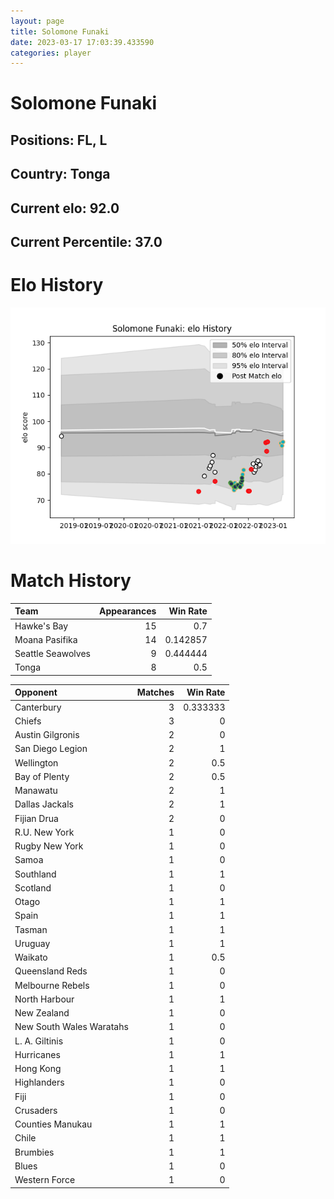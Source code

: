 ```yaml
---  
layout: page  
title: Solomone Funaki  
date: 2023-03-17 17:03:39.433590  
categories: player  
---
```

# Solomone Funaki

## Positions: FL, L

## Country: Tonga

## Current elo: 92.0

## Current Percentile: 37.0

# Elo History


![elo history](history_SolomoneFunaki.png)
# Match History


| Team              |   Appearances |   Win Rate |
|:------------------|--------------:|-----------:|
| Hawke's Bay       |            15 |   0.7      |
| Moana Pasifika    |            14 |   0.142857 |
| Seattle Seawolves |             9 |   0.444444 |
| Tonga             |             8 |   0.5      |

| Opponent                 |   Matches |   Win Rate |
|:-------------------------|----------:|-----------:|
| Canterbury               |         3 |   0.333333 |
| Chiefs                   |         3 |   0        |
| Austin Gilgronis         |         2 |   0        |
| San Diego Legion         |         2 |   1        |
| Wellington               |         2 |   0.5      |
| Bay of Plenty            |         2 |   0.5      |
| Manawatu                 |         2 |   1        |
| Dallas Jackals           |         2 |   1        |
| Fijian Drua              |         2 |   0        |
| R.U. New York            |         1 |   0        |
| Rugby New York           |         1 |   0        |
| Samoa                    |         1 |   0        |
| Southland                |         1 |   1        |
| Scotland                 |         1 |   0        |
| Otago                    |         1 |   1        |
| Spain                    |         1 |   1        |
| Tasman                   |         1 |   1        |
| Uruguay                  |         1 |   1        |
| Waikato                  |         1 |   0.5      |
| Queensland Reds          |         1 |   0        |
| Melbourne Rebels         |         1 |   0        |
| North Harbour            |         1 |   1        |
| New Zealand              |         1 |   0        |
| New South Wales Waratahs |         1 |   0        |
| L. A. Giltinis           |         1 |   0        |
| Hurricanes               |         1 |   1        |
| Hong Kong                |         1 |   1        |
| Highlanders              |         1 |   0        |
| Fiji                     |         1 |   0        |
| Crusaders                |         1 |   0        |
| Counties Manukau         |         1 |   1        |
| Chile                    |         1 |   1        |
| Brumbies                 |         1 |   1        |
| Blues                    |         1 |   0        |
| Western Force            |         1 |   0        |